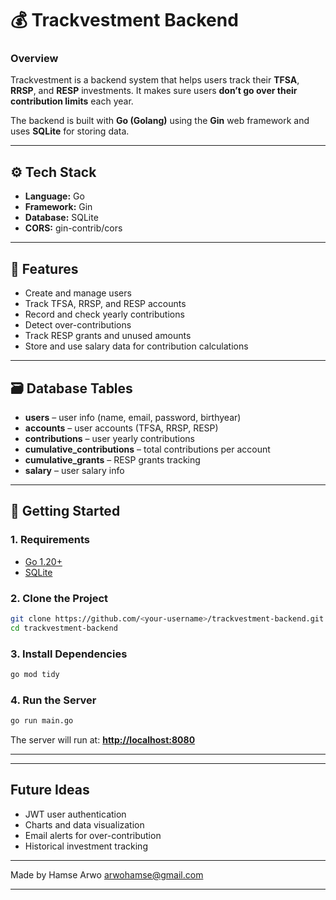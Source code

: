 

# 💰 Trackvestment Backend

### Overview

Trackvestment is a backend system that helps users track their **TFSA**, **RRSP**, and **RESP** investments.
It makes sure users **don’t go over their contribution limits** each year.

The backend is built with **Go (Golang)** using the **Gin** web framework and uses **SQLite** for storing data.

---

## ⚙️ Tech Stack

* **Language:** Go
* **Framework:** Gin
* **Database:** SQLite
* **CORS:** gin-contrib/cors

---

## 🧩 Features

* Create and manage users
* Track TFSA, RRSP, and RESP accounts
* Record and check yearly contributions
* Detect over-contributions
* Track RESP grants and unused amounts
* Store and use salary data for contribution calculations

---



## 🗃️ Database Tables

* **users** – user info (name, email, password, birthyear)
* **accounts** – user accounts (TFSA, RRSP, RESP)
* **contributions** – user yearly contributions
* **cumulative_contributions** – total contributions per account
* **cumulative_grants** – RESP grants tracking
* **salary** – user salary info

---

## 🚀 Getting Started

### 1. Requirements

* [Go 1.20+](https://go.dev/dl/)
* [SQLite](https://www.sqlite.org/download.html)

### 2. Clone the Project

```bash
git clone https://github.com/<your-username>/trackvestment-backend.git
cd trackvestment-backend
```

### 3. Install Dependencies

```bash
go mod tidy
```

### 4. Run the Server

```bash
go run main.go
```

The server will run at: **[http://localhost:8080](http://localhost:8080)**

---



---

## Future Ideas

* JWT user authentication
* Charts and data visualization
* Email alerts for over-contribution
* Historical investment tracking

---

Made by
Hamse Arwo
arwohamse@gmail.com

---
